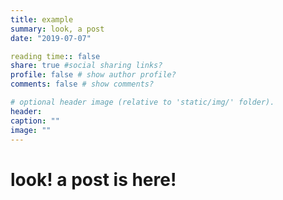 ```yaml
---
title: example
summary: look, a post 
date: "2019-07-07"

reading time:: false
share: true #social sharing links?
profile: false # show author profile?
comments: false # show comments?

# optional header image (relative to 'static/img/' folder).
header:
caption: ""
image: ""
---
```


# look! a post is here! 
